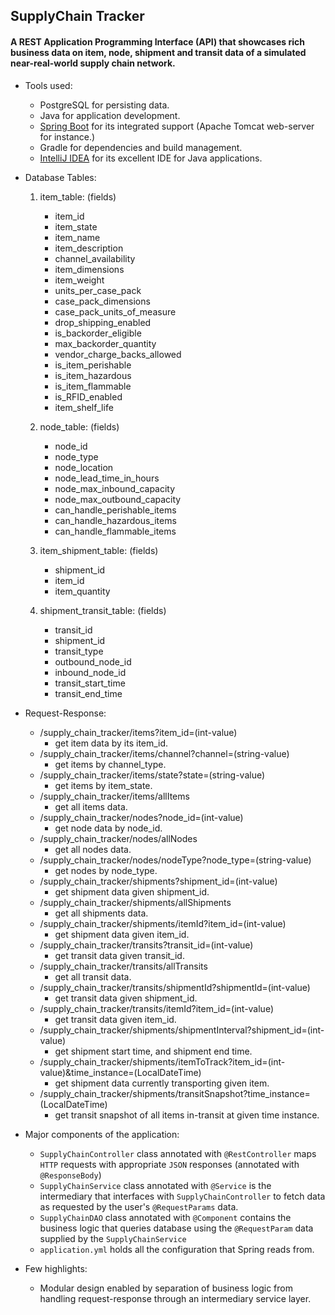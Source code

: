 ## SupplyChain Tracker

#### A REST Application Programming Interface (API) that showcases rich business data on item, node, shipment and transit data of a simulated near-real-world supply chain network.

* Tools used:
    * PostgreSQL for persisting data. 
    * Java for application development. 
    * [Spring Boot](http://spring.io/projects/spring-boot) for its integrated support (Apache Tomcat web-server for instance.)
    * Gradle for dependencies and build management.
    * [IntelliJ IDEA](https://www.jetbrains.com/idea/) for its excellent IDE for Java applications.

* Database Tables:
    1. item_table: (fields)
        * item_id
        * item_state
        * item_name
        * item_description
        * channel_availability
        * item_dimensions
        * item_weight
        * units_per_case_pack
        * case_pack_dimensions
        * case_pack_units_of_measure
        * drop_shipping_enabled
        * is_backorder_eligible
        * max_backorder_quantity
        * vendor_charge_backs_allowed
        * is_item_perishable
        * is_item_hazardous
        * is_item_flammable
        * is_RFID_enabled
        * item_shelf_life
    
    2. node_table: (fields)
        * node_id
        * node_type
        * node_location
        * node_lead_time_in_hours
        * node_max_inbound_capacity
        * node_max_outbound_capacity
        * can_handle_perishable_items
        * can_handle_hazardous_items
        * can_handle_flammable_items
        
    3. item_shipment_table: (fields)
        * shipment_id
        * item_id
        * item_quantity
        
    4. shipment_transit_table: (fields)
        * transit_id
        * shipment_id
        * transit_type
        * outbound_node_id
        * inbound_node_id
        * transit_start_time
        * transit_end_time
        
* Request-Response:
    * /supply_chain_tracker/items?item_id=(int-value) 
        * get item data by its item_id.
    * /supply_chain_tracker/items/channel?channel=(string-value)
        * get items by channel_type.
    * /supply_chain_tracker/items/state?state=(string-value)
        * get items by item_state.
    * /supply_chain_tracker/items/allItems
        * get all items data.
    * /supply_chain_tracker/nodes?node_id=(int-value)
        * get node data by node_id.
    * /supply_chain_tracker/nodes/allNodes
        * get all nodes data.
    * /supply_chain_tracker/nodes/nodeType?node_type=(string-value)
        * get nodes by node_type.
    * /supply_chain_tracker/shipments?shipment_id=(int-value)
        * get shipment data given shipment_id.
    * /supply_chain_tracker/shipments/allShipments
        * get all shipments data.
    * /supply_chain_tracker/shipments/itemId?item_id=(int-value)
        * get shipment data given item_id.
    * /supply_chain_tracker/transits?transit_id=(int-value)
        * get transit data given transit_id.
    * /supply_chain_tracker/transits/allTransits
        * get all transit data.
    * /supply_chain_tracker/transits/shipmentId?shipmentId=(int-value)
        * get transit data given shipment_id.
    * /supply_chain_tracker/transits/itemId?item_id=(int-value)
        * get transit data given item_id.
    * /supply_chain_tracker/shipments/shipmentInterval?shipment_id=(int-value)
        * get shipment start time, and shipment end time.
    * /supply_chain_tracker/shipments/itemToTrack?item_id=(int-value)&time_instance=(LocalDateTime)
        * get shipment data currently transporting given item.
    * /supply_chain_tracker/shipments/transitSnapshot?time_instance=(LocalDateTime)
        * get transit snapshot of all items in-transit at given time instance.
        
* Major components of the application:
    * `SupplyChainController` class annotated with `@RestController` maps `HTTP` requests with appropriate `JSON` responses (annotated with `@ResponseBody`)
    * `SupplyChainService` class annotated with `@Service` is the intermediary that interfaces with `SupplyChainController` to fetch data as requested by the user's `@RequestParams` data.
    * `SupplyChainDAO` class annotated with `@Component` contains the business logic that queries database using the `@RequestParam` data supplied by the `SupplyChainService`
    *  `application.yml` holds all the configuration that Spring reads from.
* Few highlights:
    * Modular design enabled by separation of business logic from handling request-response through an intermediary service layer.